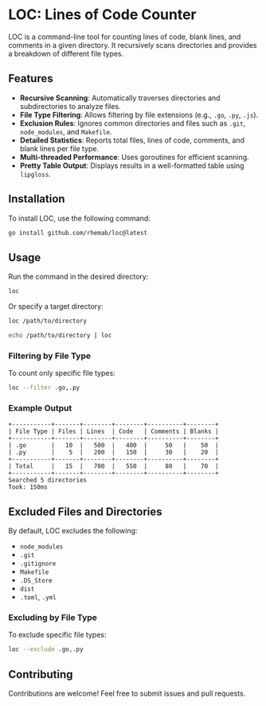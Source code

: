 # LOC: Lines of Code Counter

LOC is a command-line tool for counting lines of code, blank lines, and comments in a given directory. It recursively scans directories and provides a breakdown of different file types.

## Features
- **Recursive Scanning**: Automatically traverses directories and subdirectories to analyze files.
- **File Type Filtering**: Allows filtering by file extensions (e.g., `.go`, `.py`, `.js`).
- **Exclusion Rules**: Ignores common directories and files such as `.git`, `node_modules`, and `Makefile`.
- **Detailed Statistics**: Reports total files, lines of code, comments, and blank lines per file type.
- **Multi-threaded Performance**: Uses goroutines for efficient scanning.
- **Pretty Table Output**: Displays results in a well-formatted table using `lipgloss`.

## Installation

To install LOC, use the following command:

```sh
go install github.com/rhemab/loc@latest
```

## Usage

Run the command in the desired directory:

```sh
loc
```

Or specify a target directory:

```sh
loc /path/to/directory
```
```sh
echo /path/to/directory | loc
```

### Filtering by File Type

To count only specific file types:

```sh
loc --filter .go,.py
```

### Example Output
```
+-----------+-------+--------+--------+----------+--------+
| File Type | Files | Lines  | Code   | Comments | Blanks |
+-----------+-------+--------+--------+----------+--------+
| .go       |   10  |   500  |   400  |     50   |    50  |
| .py       |    5  |   200  |   150  |     30   |    20  |
+-----------+-------+--------+--------+----------+--------+
| Total     |   15  |   700  |   550  |     80   |    70  |
+-----------+-------+--------+--------+----------+--------+
Searched 5 directories
Took: 150ms
```

## Excluded Files and Directories
By default, LOC excludes the following:
- `node_modules`
- `.git`
- `.gitignore`
- `Makefile`
- `.DS_Store`
- `dist`
- `.toml`, `.yml`

### Excluding by File Type

To exclude specific file types:

```sh
loc --exclude .go,.py
```

## Contributing
Contributions are welcome! Feel free to submit issues and pull requests.
